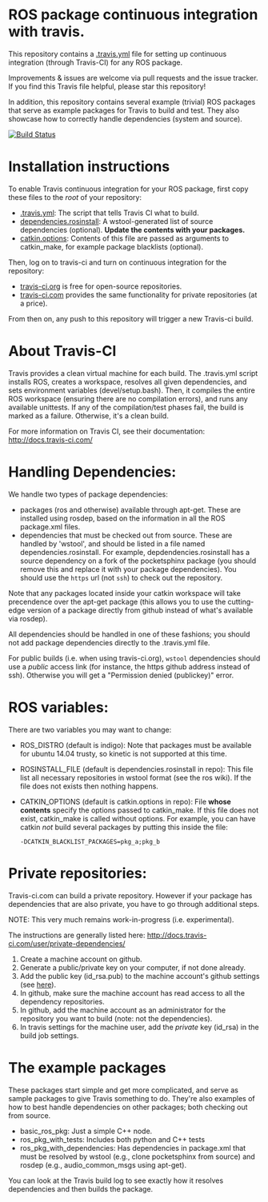 # ROS package continuous integration with travis.

This repository contains a [.travis.yml](https://github.com/amamory/ros-travis-integration/blob/master/.travis.yml)
file for setting up continuous integration (through Travis-CI) for any ROS package.

Improvements & issues are welcome via pull requests and the issue tracker.
If you find this Travis file helpful, please star this repository!

In addition, this repository contains several example (trivial) ROS packages
that serve as example packages for Travis to build and test. They also showcase
how to correctly handle dependencies (system and source).

[![Build Status](https://travis-ci.org/felixduvallet/ros-travis-integration.svg?branch=master)](https://travis-ci.org/felixduvallet/ros-travis-integration)

# Installation instructions

To enable Travis continuous integration for your ROS package, first copy these
files to the *root* of your repository:
 - [.travis.yml](https://github.com/felixduvallet/ros-travis-integration/blob/master/.travis.yml): The script that tells Travis CI what to build.
 - [dependencies.rosinstall](https://github.com/felixduvallet/ros-travis-integration/blob/master/dependencies.rosinstall): A wstool-generated list of source dependencies
   (optional). **Update the contents with your packages.**
 - [catkin.options](https://github.com/felixduvallet/ros-travis-integration/blob/master/catkin.options): Contents of this file are passed as arguments to catkin_make,
   for example package blacklists (optional).

Then, log on to travis-ci and turn on continuous integration for the repository:
 - [travis-ci.org](http://travis-ci.org) is free for open-source repositories.
 - [travis-ci.com](http://travis-ci.com) provides the same functionality for private repositories (at a price).

From then on, any push to this repository will trigger a new Travis-ci build.

# About Travis-CI

Travis provides a clean virtual machine for each build. The .travis.yml script
installs ROS, creates a workspace, resolves all given dependencies, and sets
environment variables (devel/setup.bash). Then, it compiles the entire ROS
workspace (ensuring there are no compilation errors), and runs any available
unittests. If any of the compilation/test phases fail, the build is marked as a
failure. Otherwise, it's a clean build.

For more information on Travis CI, see their documentation:
http://docs.travis-ci.com/

# Handling Dependencies:

We handle two types of package dependencies:
  - packages (ros and otherwise) available through apt-get. These are installed
    using rosdep, based on the information in all the ROS package.xml files.
  - dependencies that must be checked out from source. These are handled by
    'wstool', and should be listed in a file named dependencies.rosinstall.  For
    example, depdendencies.rosinstall has a source dependency on a fork of the
    pocketsphinx package (you should remove this and replace it with your
    package dependencies). You should use the `https` url (not `ssh`) to
    check out the repository.

Note that any packages located inside your catkin workspace will take
precendence over the apt-get package (this allows you to use the cutting-edge
version of a package directly from github instead of what's available via
rosdep).

All dependencies should be handled in one of these fashions; you should not add
package dependencies directly to the .travis.yml file.

For public builds (i.e. when using travis-ci.org), `wstool` dependencies should
use a *public* access link (for instance, the https github address instead of
ssh). Otherwise you will get a "Permission denied (publickey)" error.

# ROS variables:

There are two variables you may want to change:
  - ROS_DISTRO (default is indigo): Note that packages must be available for
    ubuntu 14.04 trusty, so kinetic is not supported at this time.
  - ROSINSTALL_FILE (default is dependencies.rosinstall in repo): This file
    list all necessary repositories in wstool format (see the ros wiki). If the
    file does not exists then nothing happens.
  - CATKIN_OPTIONS (default is catkin.options in repo): File **whose contents**
    specify the options passed to catkin_make. If this file does not exist,
    catkin_make is called without options. For example, you can have catkin
    *not* build several packages by putting this inside the file:

        -DCATKIN_BLACKLIST_PACKAGES=pkg_a;pkg_b

# Private repositories:

Travis-ci.com can build a private repository. However if your package has
dependencies that are also private, you have to go through additional steps.

NOTE: This very much remains work-in-progress (i.e. experimental).

The instructions are generally listed here:
http://docs.travis-ci.com/user/private-dependencies/

1. Create a machine account on github.
2. Generate a public/private key on your computer, if not done already.
3. Add the public key (id_rsa.pub) to the machine account's github settings (see [here](https://developer.github.com/guides/managing-deploy-keys/#machine-users)).
4. In github, make sure the machine account has read access to all the dependency repositories.
5. In github, add the machine account as an administrator for the repository you want to build (note: not the dependencies).
6. In travis settings for the machine user, add the *private* key (id_rsa) in the build job settings.

# The example packages

These packages start simple and get more complicated, and serve as sample
packages to give Travis something to do. They're also examples of how to best
handle dependencies on other packages; both checking out from source.

* basic_ros_pkg: Just a simple C++ node.
* ros_pkg_with_tests: Includes both python and C++ tests
* ros_pkg_with_dependencies: Has dependencies in package.xml that must be
  resolved by wstool (e.g., clone pocketsphinx from source) and rosdep (e.g.,
  audio_common_msgs using apt-get).

You can look at the Travis build log to see exactly how it resolves dependencies
and then builds the package.
